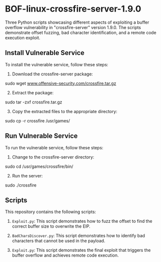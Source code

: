 # BOF-linux-crossfire-server-1.9.0

Three Python scripts showcasing different aspects of exploiting a buffer overflow vulnerability in "crossfire-server" version 1.9.0. The scripts demonstrate offset fuzzing, bad character identification, and a remote code execution exploit.

## Install Vulnerable Service

To install the vulnerable service, follow these steps:

1. Download the crossfire-server package:

sudo wget www.offensive-security.com/crossfire.tar.gz


2. Extract the package:

sudo tar -zxf crossfire.tar.gz


3. Copy the extracted files to the appropriate directory:

sudo cp -r crossfire /usr/games/


## Run Vulnerable Service

To run the vulnerable service, follow these steps:

1. Change to the crossfire-server directory:

sudo cd /usr/games/crossfire/bin/


2. Run the server:

sudo ./crossfire


## Scripts

This repository contains the following scripts:

1. `Exploit.py`: This script demonstrates how to fuzz the offset to find the correct buffer size to overwrite the EIP.

2. `BadCharsDiscover.py`: This script demonstrates how to identify bad characters that cannot be used in the payload.

3. `Exploit.py`: This script demonstrates the final exploit that triggers the buffer overflow and achieves remote code execution.
